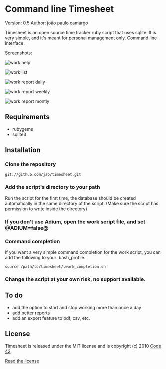 # Command line Timesheet
Version: 0.5
Author: joão paulo camargo

Timesheet is an open source time tracker ruby script that uses sqlite. It is very simple, and it's meant for personal management only.
Command line interface.

Screenshots:

![work help](http://cl.ly/wiR/content)

![work list](http://cl.ly/wtv/content)

![work report daily](http://cl.ly/xsh/content)

![work report weekly](http://cl.ly/xpJ/content)

![work report montly](http://cl.ly/x41/content)

## Requirements

* rubygems
* sqlite3

## Installation

### Clone the repository

    git://github.com/jao/timesheet.git
 
### Add the script's directory to your path

Run the script for the first time, the database should be created automatically in the same directory of the script. (Make sure the script has permission to write inside the directory)

### If you don't use Adium, open the work script file, and set @ADIUM=false@

### Command completion

If you want a very simple command completion for the work script, you can add the following to your .bash_profile.

    source /path/to/timesheet/.work_completion.sh
  
### Change the script at your own risk, no support available.

## To do

* add the option to start and stop working more than once a day
* add better reports
* add an export feature to pdf, csv, etc.

## License

Timesheet is released under the MIT license and is copyright (c) 2010 [Code 42](http://code42.com.br)

[Read the license](http://github.com/jao/timesheet/master/LICENSE)
